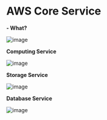 # AWS Core Service

**- What?**

![image](https://user-images.githubusercontent.com/25337881/193617683-21609403-deca-4dc6-aa71-4524045adf0f.png)




**Computing Service**

![image](https://user-images.githubusercontent.com/25337881/193721641-b259d9e5-b7be-452d-9ee7-28ef6333795a.png)






**Storage Service**

![image](https://user-images.githubusercontent.com/25337881/193721762-eb0263bf-3687-499b-95ca-9fade1a4036a.png)






**Database Service**

![image](https://user-images.githubusercontent.com/25337881/193721843-34667e7e-0296-42ae-9c3e-cb1547b27efa.png)
